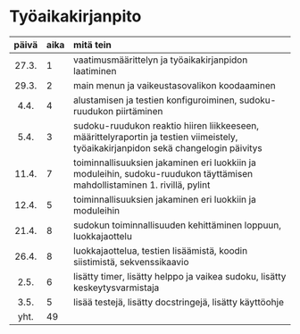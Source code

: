 # Työaikakirjanpito

| päivä | aika | mitä tein                                                                                                                           |
|:-----:|:-----|:------------------------------------------------------------------------------------------------------------------------------------|
| 27.3. | 1    | vaatimusmäärittelyn ja työaikakirjanpidon laatiminen                                                                                |
| 29.3. | 2    | main menun ja vaikeustasovalikon koodaaminen                                                                                        |
| 4.4.  | 4    | alustamisen ja testien konfiguroiminen, sudoku-ruudukon piirtäminen                                                                 |
| 5.4.  | 3    | sudoku-ruudukon reaktio hiiren liikkeeseen, määrittelyraportin ja testien viimeistely, työaikakirjanpidon sekä changelogin päivitys |
| 11.4. | 7    | toiminnallisuuksien jakaminen eri luokkiin ja moduleihin, sudoku-ruudukon täyttämisen mahdollistaminen 1. rivillä, pylint           |
| 12.4. | 5    | toiminnallisuuksien jakaminen eri luokkiin ja moduleihin                                                                            |
| 21.4. | 8    | sudokun toiminnallisuuden kehittäminen loppuun, luokkajaottelu                                                                      |
| 26.4. | 8    | luokkajaottelua, testien lisäämistä, koodin siistimistä, sekvenssikaavio                                                            |                                                          |
| 2.5.  | 6    | lisätty timer, lisätty helppo ja vaikea sudoku, lisätty keskeytysvarmistaja                                                         |
| 3.5.  | 5    | lisää testejä, lisätty docstringejä, lisätty käyttöohje                                                                             |                                                      
| yht.  | 49   |
